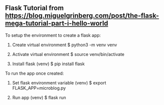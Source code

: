 Flask Tutorial from https://blog.miguelgrinberg.com/post/the-flask-mega-tutorial-part-i-hello-world
--------------------------------
To setup the environment to create a flask app:

1) Create virtual environment
  $ python3 -m venv venv

2) Activate virtual environment
  $ source venv/bin/activate

3) Install flask
  (venv) $ pip install flask

To run the app once created:

1) Set flask environment variable
  (venv) $ export FLASK_APP=microblog.py

2) Run app
  (venv) $ flask run
